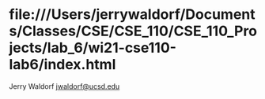 # file:///Users/jerrywaldorf/Documents/Classes/CSE/CSE_110/CSE_110_Projects/lab_6/wi21-cse110-lab6/index.html

Jerry Waldorf
jwaldorf@ucsd.edu
